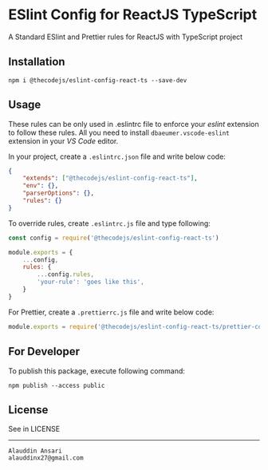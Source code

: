 # ESlint Config for ReactJS TypeScript

A Standard ESlint and Prettier rules for ReactJS with TypeScript project

## Installation

```
npm i @thecodejs/eslint-config-react-ts --save-dev
```

## Usage
These rules can be only used in .eslintrc file to enforce your *eslint* extension to follow these rules. All you need to install ```dbaeumer.vscode-eslint``` extension in your *VS Code* editor.

In your project, create a `.eslintrc.json` file and write below code:

```json
{
    "extends": ["@thecodejs/eslint-config-react-ts"],
    "env": {},
    "parserOptions": {},
    "rules": {}
}
```
To override rules, create `.eslintrc.js` file and type following:
```js
const config = require('@thecodejs/eslint-config-react-ts')

module.exports = {
    ...config,
    rules: {
        ...config.rules,
        'your-rule': 'goes like this',
    }
}
```

For Prettier, create a `.prettierrc.js` file and write below code:

```js
module.exports = require('@thecodejs/eslint-config-react-ts/prettier-config')
```

## For Developer
To publish this package, execute following command:
```
npm publish --access public
```


## License
See in LICENSE

---------------------------

```
Alauddin Ansari
alauddinx27@gmail.com
```
